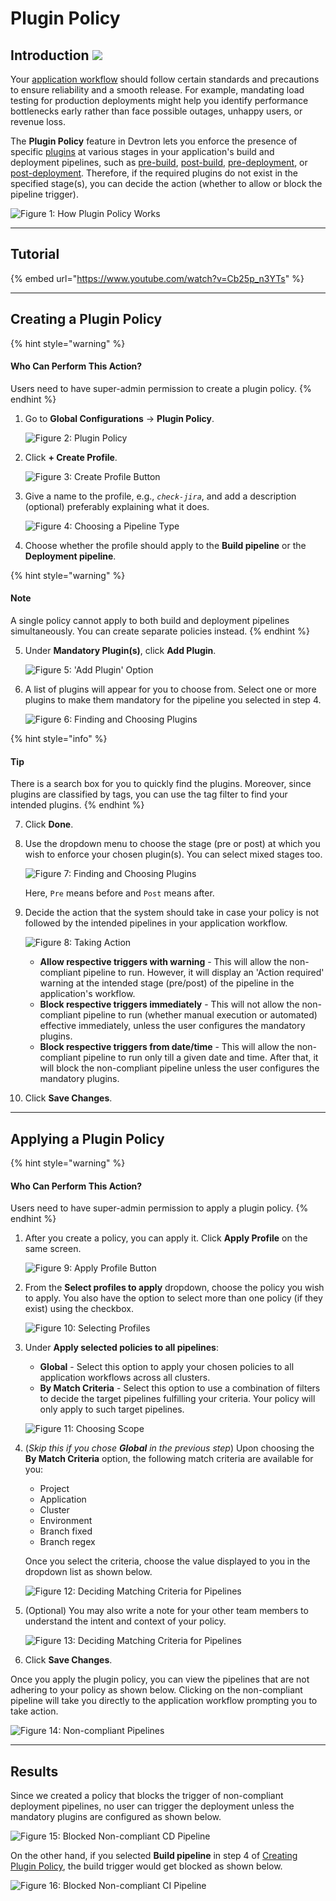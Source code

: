 # Plugin Policy

## Introduction [![](https://devtron-public-asset.s3.us-east-2.amazonaws.com/images/elements/EnterpriseTag.svg)](https://devtron.ai/pricing)

Your [application workflow](../usage/applications/creating-application/workflow/) should follow certain standards and precautions to ensure reliability and a smooth release. For example, mandating load testing for production deployments might help you identify performance bottlenecks early rather than face possible outages, unhappy users, or revenue loss.

The **Plugin Policy** feature in Devtron lets you enforce the presence of specific [plugins](../usage/plugins/) at various stages in your application's build and deployment pipelines, such as [pre-build](../resources/glossary.md#pre-build), [post-build](../resources/glossary.md#post-build), [pre-deployment](../resources/glossary.md#pre-deployment), or [post-deployment](../resources/glossary.md#post-deployment). Therefore, if the required plugins do not exist in the specified stage(s), you can decide the action (whether to allow or block the pipeline trigger).

![Figure 1: How Plugin Policy Works](https://devtron-public-asset.s3.us-east-2.amazonaws.com/images/global-configurations/plugin-policy/plugin-policy-main.gif)

***

## Tutorial

{% embed url="https://www.youtube.com/watch?v=Cb25p_n3YTs" %}

***

## Creating a Plugin Policy

{% hint style="warning" %}
#### Who Can Perform This Action?

Users need to have super-admin permission to create a plugin policy.
{% endhint %}

1.  Go to **Global Configurations** → **Plugin Policy**.

    ![Figure 2: Plugin Policy](https://devtron-public-asset.s3.us-east-2.amazonaws.com/images/global-configurations/plugin-policy/gc-plugin-policy.jpg)
2.  Click **+ Create Profile**.

    ![Figure 3: Create Profile Button](https://devtron-public-asset.s3.us-east-2.amazonaws.com/images/global-configurations/plugin-policy/create-profile-button.jpg)
3.  Give a name to the profile, e.g., _`check-jira`_, and add a description (optional) preferably explaining what it does.

    ![Figure 4: Choosing a Pipeline Type](https://devtron-public-asset.s3.us-east-2.amazonaws.com/images/global-configurations/plugin-policy/pipeline-type.jpg)
4. Choose whether the profile should apply to the **Build pipeline** or the **Deployment pipeline**.

{% hint style="warning" %}
#### Note

A single policy cannot apply to both build and deployment pipelines simultaneously. You can create separate policies instead.
{% endhint %}

5.  Under **Mandatory Plugin(s)**, click **Add Plugin**.

    ![Figure 5: 'Add Plugin' Option](https://devtron-public-asset.s3.us-east-2.amazonaws.com/images/global-configurations/plugin-policy/add-plugin-button.jpg)
6.  A list of plugins will appear for you to choose from. Select one or more plugins to make them mandatory for the pipeline you selected in step 4.

    ![Figure 6: Finding and Choosing Plugins](https://devtron-public-asset.s3.us-east-2.amazonaws.com/images/global-configurations/plugin-policy/choose-plugins.gif)

{% hint style="info" %}
#### Tip

There is a search box for you to quickly find the plugins. Moreover, since plugins are classified by tags, you can use the tag filter to find your intended plugins.
{% endhint %}

7. Click **Done**.
8.  Use the dropdown menu to choose the stage (pre or post) at which you wish to enforce your chosen plugin(s). You can select mixed stages too.

    ![Figure 7: Finding and Choosing Plugins](https://devtron-public-asset.s3.us-east-2.amazonaws.com/images/global-configurations/plugin-policy/choose-stage.gif)

    Here, `Pre` means before and `Post` means after.
9.  Decide the action that the system should take in case your policy is not followed by the intended pipelines in your application workflow.

    ![Figure 8: Taking Action](https://devtron-public-asset.s3.us-east-2.amazonaws.com/images/global-configurations/plugin-policy/take-action.jpg)

    * **Allow respective triggers with warning** - This will allow the non-compliant pipeline to run. However, it will display an 'Action required' warning at the intended stage (pre/post) of the pipeline in the application's workflow.
    * **Block respective triggers immediately** - This will not allow the non-compliant pipeline to run (whether manual execution or automated) effective immediately, unless the user configures the mandatory plugins.
    * **Block respective triggers from date/time** - This will allow the non-compliant pipeline to run only till a given date and time. After that, it will block the non-compliant pipeline unless the user configures the mandatory plugins.
10. Click **Save Changes**.

***

## Applying a Plugin Policy

{% hint style="warning" %}
#### Who Can Perform This Action?

Users need to have super-admin permission to apply a plugin policy.
{% endhint %}

1.  After you create a policy, you can apply it. Click **Apply Profile** on the same screen.

    ![Figure 9: Apply Profile Button](https://devtron-public-asset.s3.us-east-2.amazonaws.com/images/global-configurations/plugin-policy/apply-plugin-policy.jpg)
2.  From the **Select profiles to apply** dropdown, choose the policy you wish to apply. You also have the option to select more than one policy (if they exist) using the checkbox.

    ![Figure 10: Selecting Profiles](https://devtron-public-asset.s3.us-east-2.amazonaws.com/images/global-configurations/plugin-policy/select-profiles.jpg)
3.  Under **Apply selected policies to all pipelines**:

    * **Global** - Select this option to apply your chosen policies to all application workflows across all clusters.
    * **By Match Criteria** - Select this option to use a combination of filters to decide the target pipelines fulfilling your criteria. Your policy will only apply to such target pipelines.

    ![Figure 11: Choosing Scope](https://devtron-public-asset.s3.us-east-2.amazonaws.com/images/global-configurations/plugin-policy/select-scope.jpg)
4.  (_Skip this if you chose **Global** in the previous step_) Upon choosing the **By Match Criteria** option, the following match criteria are available for you:

    * Project
    * Application
    * Cluster
    * Environment
    * Branch fixed
    * Branch regex

    Once you select the criteria, choose the value displayed to you in the dropdown list as shown below.

    ![Figure 12: Deciding Matching Criteria for Pipelines](https://devtron-public-asset.s3.us-east-2.amazonaws.com/images/global-configurations/plugin-policy/match-criteria.gif)
5.  (Optional) You may also write a note for your other team members to understand the intent and context of your policy.

    ![Figure 13: Deciding Matching Criteria for Pipelines](https://devtron-public-asset.s3.us-east-2.amazonaws.com/images/global-configurations/plugin-policy/leave-note.gif)
6. Click **Save Changes**.

Once you apply the plugin policy, you can view the pipelines that are not adhering to your policy as shown below. Clicking on the non-compliant pipeline will take you directly to the application workflow prompting you to take action.

![Figure 14: Non-compliant Pipelines](https://devtron-public-asset.s3.us-east-2.amazonaws.com/images/global-configurations/plugin-policy/non-compliant-pipelines.gif)

***

## Results

Since we created a policy that blocks the trigger of non-compliant deployment pipelines, no user can trigger the deployment unless the mandatory plugins are configured as shown below.

![Figure 15: Blocked Non-compliant CD Pipeline](https://devtron-public-asset.s3.us-east-2.amazonaws.com/images/global-configurations/plugin-policy/blocked-deployment.gif)

On the other hand, if you selected **Build pipeline** in step 4 of [Creating Plugin Policy](plugin-policy.md#creating-a-plugin-policy), the build trigger would get blocked as shown below.

![Figure 16: Blocked Non-compliant CI Pipeline](https://devtron-public-asset.s3.us-east-2.amazonaws.com/images/global-configurations/plugin-policy/blocked-build.gif)
